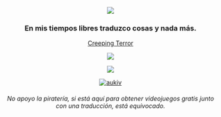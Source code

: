 <p align="center">
  <img
  src="https://i.ibb.co/HFYpN31/Copia-de-welcome.gif"
</p>

<h3 align="center">En mis tiempos libres traduzco cosas y nada más.</h3>

<p align="center">
  <a href="https://github.com/Aukiv/Creeping-Terror-Spanish">Creeping Terror</a>
</p>

<p align="center">
  <img
  src="https://64.media.tumblr.com/5f8d45f07401634cc581fa4d47a8a066/tumblr_ojzghmIxic1qzp9weo1_640.gif"
</p>

<p align="center">
  <a href="https://visitorbadge.io/status?path=https%3A%2F%2Fgithub.com%2FAukiv"
    ><img
      src="https://api.visitorbadge.io/api/visitors?path=https%3A%2F%2Fgithub.com%2FAukiv&label=views&countColor=%23263759"
  /></a>
</p>

<p align="center">
  <a href="https://twitter.com/aukiv" target="blank"
    ><img
      src="https://img.shields.io/twitter/follow/aukiv?logo=twitter&style=for-the-badge"
      alt="aukiv"
  /></a>
</p>

<h6 align="center">
  No apoyo la piratería, si está aquí para obtener videojuegos gratis junto con
  una traducción, está equivocado.
</h6>

